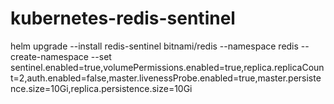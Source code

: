 # kubernetes-redis-sentinel

helm upgrade --install redis-sentinel bitnami/redis --namespace redis --create-namespace 
--set sentinel.enabled=true,volumePermissions.enabled=true,replica.replicaCount=2,auth.enabled=false,master.livenessProbe.enabled=true,master.persistence.size=10Gi,replica.persistence.size=10Gi
